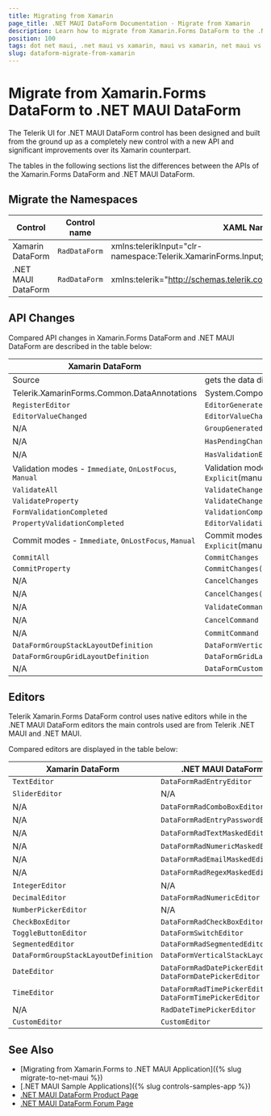 ```yaml
---
title: Migrating from Xamarin
page_title: .NET MAUI DataForm Documentation - Migrate from Xamarin
description: Learn how to migrate from Xamarin.Forms DataForm to the .NET MAUI DataForm control.
position: 100
tags: dot net maui, .net maui vs xamarin, maui vs xamarin, net maui vs xamarin, migration, xamarin.forms
slug: dataform-migrate-from-xamarin
---
```


# Migrate from Xamarin.Forms DataForm to .NET MAUI DataForm

The Telerik UI for .NET MAUI DataForm control has been designed and built from the ground up as a completely new control with a new API and significant improvements over its Xamarin counterpart.

The tables in the following sections list the differences between the APIs of the Xamarin.Forms DataForm and .NET MAUI DataForm.

## Migrate the Namespaces

| Control | Control name | XAML Namespcace | C# Namespace|
| --------------- | --------------- | --------------- | --------------- |
| Xamarin DataForm | `RadDataForm` | xmlns:telerikInput="clr-namespace:Telerik.XamarinForms.Input;assembly=Telerik.XamarinForms.Input" | using Telerik.XamarinForms.Input; |
| .NET MAUI DataForm | `RadDataForm` | xmlns:telerik="http://schemas.telerik.com/2022/xaml/maui" | using Telerik.Maui.Controls; |


## API Changes

Compared API changes in Xamarin.Forms DataForm and .NET MAUI DataForm are described in the table below:

| Xamarin DataForm | .NET MAUI DataForm |
| ------------- | --------------- |
| Source | gets the data directly from the set BindingContext |
| Telerik.XamarinForms.Common.DataAnnotations | System.ComponentModel.DataAnnotations.DataAnnotations |
| `RegisterEditor` | `EditorGenerated` |
| `EditorValueChanged` | `EditorValueChanged` |
| N/A | `GroupGenerated` |
| N/A |`HasPendingChanges` |
| N/A | `HasValidationErrors` |
| Validation modes - `Immediate`, `OnLostFocus`, `Manual` | Validation modes - `PropertyChanged`(immediate), `LostFocus`, `Explicit`(manual) |
| `ValidateAll` | `ValidateChanges` |
| `ValidateProperty` | `ValidateChanges(string propertyName)` |
| `FormValidationCompleted` | `ValidationCompleted` |
| `PropertyValidationCompleted` | `EditorValidationCompleted` |
| Commit modes - `Immediate`, `OnLostFocus`, `Manual` | Commit modes - `PropertyChanged`(immediate), `LostFocus`, `Explicit`(manual) |
| `CommitAll` | `CommitChanges` |
| `CommitProperty` | `CommitChanges(string propertyName)` |
| N/A | `CancelChanges` |
| N/A | `CancelChanges(string propertyName)` |
| N/A | `ValidateCommand` |
| N/A | `CancelCommand` |
| N/A | `CommitCommand` |
| `DataFormGroupStackLayoutDefinition` | `DataFormVerticalStackLayout` |
| `DataFormGroupGridLayoutDefinition`  | `DataFormGridLayout`  |
| N/A | `DataFormCustomLayout`  |

## Editors

Telerik Xamarin.Forms DataForm control uses native editors while in the .NET MAUI DataForm editors the main controls used are from Telerik .NET MAUI and .NET MAUI.

Compared editors are displayed in the table below:

| Xamarin DataForm | .NET MAUI DataForm |
| ------------- | --------------- |
| `TextEditor` | `DataFormRadEntryEditor` |
| `SliderEditor` | N/A |
| N/A | `DataFormRadComboBoxEditor` |
| N/A | `DataFormRadEntryPasswordEditor` |
| N/A | `DataFormRadTextMaskedEditor` |
| N/A | `DataFormRadNumericMaskedEditor` |
| N/A | `DataFormRadEmailMaskedEditor` |
| N/A | `DataFormRadRegexMaskedEditor` |
| `IntegerEditor` | N/A |
| `DecimalEditor` | `DataFormRadNumericEditor` |
| `NumberPickerEditor` | N/A |
| `CheckBoxEditor` | `DataFormRadCheckBoxEditor` |
| `ToggleButtonEditor` | `DataFormSwitchEditor` |
| `SegmentedEditor` | `DataFormRadSegmentedEditor` |
| `DataFormGroupStackLayoutDefinition` | `DataFormVerticalStackLayout` |
| `DateEditor`  | `DataFormRadDatePickerEditor`, `DataFormDatePickerEditor` |
| `TimeEditor`  | `DataFormRadTimePickerEditor`, `DataFormTimePickerEditor`  |
| N/A | `RadDateTimePickerEditor` |
| `CustomEditor` | `CustomEditor` |

## See Also

* [Migrating from Xamarin.Forms to .NET MAUI Application]({% slug migrate-to-net-maui %})
* [.NET MAUI Sample Applications]({% slug controls-samples-app %})
* [.NET MAUI DataForm Product Page](https://www.telerik.com/maui-ui/dataform)
* [.NET MAUI DataForm Forum Page](https://www.telerik.com/forums/maui?tagId=1979)
